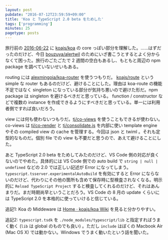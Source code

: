 ```yaml
---
layout: post
pubdate: "2016-07-12T23:59:59+09:00"
title: 'Koa と TypeScript 2.0 beta をためした'
tags: ['programming']
minutes: 25
pagetype: posts
---
```

旅行前の [2016-06-22][] に [koajs/koa][] の core っぽい部分を理解した。……はずだったのだけど、今日 [bouzuya/alertwil][] のためにいざ書こうとするとよく分からなくて困った。旅行のごたごたで 2 週間の空白もあるし、もともと周辺の npm package を調べていないせいもある。

routing には [alexmingoia/koa-router][] を使うつもりだ。 [koajs/route][] という simple な router もあるのだけど、避けることにした。理由は koa-route の機能不足ではなく singleton になっている部分が気持ち悪いので避けた形だ。npm package は singleton を避けるべきだと思っている。 function / constructor などで複数の instance を作成できるようにすべきだと思っている。単一には利用者側ですれば良いだろう。

view には何も使わないつもりだ。[tj/co-views][] を使うこともできるが使わない。co-views は [tj/co-render][] と [tj/consolidate.js][] を内部に使い template engine やその compiled view の cache を管理する。今回は json と twiml 。それも定型的なものだ。個別 file での view も不要だと思うので、あえて避けることにした。

あと TypeScript 2.0 beta をためしてみたのだけど、VS Code 側の対応が良くないのでやめた。具体的には VS Code 側での auto build で `string | null | undefined` などの 2.0 では正しい記述が Error になってしまう。`typescript.tsserver.experimentalAutoBuild` を有効にすると Error にならないのだけど、代わりにその他の箇所も含めて保存時に型検査されなくなる。明示的に `Reload TypeScript Project` すると検査してくれるのだけど、それはあんまりだ。まだ時期尚早ということだろう。VS Code の 8 月の update くらいには TypeScript 2.0 を本格的に使っていけると信じている。

追記1: Koa の Middeware は [Home · koajs/koa Wiki](https://github.com/koajs/koa/wiki) を見ると分かりやすい。

追記2: `typescript.tsdk` を `./node_modules/typescript/lib` と指定すればうまく動く (`lib` は global のものでも良い) 。ただし `include` はぼくの Macbook Air (Mac OS X) では動かない。Windows でうまく動いたという話を聞いた。

[2016-06-22]: http://blog.bouzuya.net/2016/06/22/
[alexmingoia/koa-router]: https://github.com/alexmingoia/koa-router
[bouzuya/alertwil]: https://github.com/bouzuya/alertwil
[koajs/koa]: https://github.com/koajs/koa
[koajs/route]: https://github.com/koajs/route
[tj/co-render]: https://github.com/tj/co-render
[tj/co-views]: https://github.com/tj/co-views
[tj/consolidate.js]: https://github.com/tj/consolidate.js
